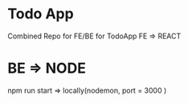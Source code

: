 # Todo App
Combined Repo for FE/BE for TodoApp
FE => REACT
# BE => NODE
npm run start => locally(nodemon, port = 3000 )
